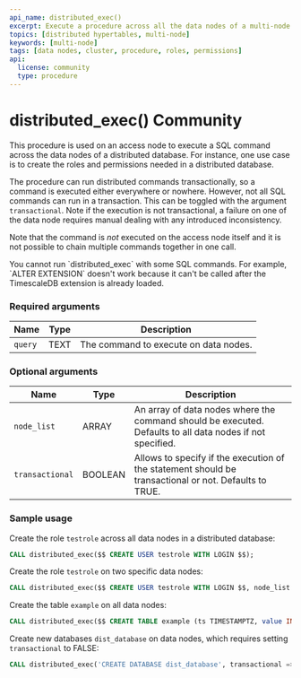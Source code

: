 ```yaml
---
api_name: distributed_exec()
excerpt: Execute a procedure across all the data nodes of a multi-node cluster
topics: [distributed hypertables, multi-node]
keywords: [multi-node]
tags: [data nodes, cluster, procedure, roles, permissions]
api:
  license: community
  type: procedure
---
```


# distributed_exec() <tag type="community">Community</tag>

This procedure is used on an access node to execute a SQL command
across the data nodes of a distributed database. For instance, one use
case is to create the roles and permissions needed in a distributed
database.

The procedure can run distributed commands transactionally, so a command
is executed either everywhere or nowhere. However, not all SQL commands can run in a
transaction. This can be toggled with the argument `transactional`. Note if the execution
is not transactional, a failure on one of the data node requires manual dealing with
any introduced inconsistency.

Note that the command is _not_ executed on the access node itself and
it is not possible to chain multiple commands together in one call.

<highlight type="important">
You cannot run `distributed_exec` with some SQL commands. For example, `ALTER
EXTENSION` doesn't work because it can't be called after the TimescaleDB
extension is already loaded.
</highlight>

### Required arguments

|Name|Type|Description|
|---|---|---|
| `query` | TEXT | The command to execute on data nodes. |

### Optional arguments

|Name|Type|Description|
|---|---|---|
| `node_list` | ARRAY | An array of data nodes where the command should be executed. Defaults to all data nodes if not specified. |
| `transactional` | BOOLEAN | Allows to specify if the execution of the statement should be transactional or not. Defaults to TRUE. |

### Sample usage

Create the role `testrole` across all data nodes in a distributed database:

```sql
CALL distributed_exec($$ CREATE USER testrole WITH LOGIN $$);
```

Create the role `testrole` on two specific data nodes:

```sql
CALL distributed_exec($$ CREATE USER testrole WITH LOGIN $$, node_list => '{ "dn1", "dn2" }');
```

Create the table `example` on all data nodes:

```sql
CALL distributed_exec($$ CREATE TABLE example (ts TIMESTAMPTZ, value INTEGER) $$);
```

Create new databases `dist_database` on data nodes, which requires setting
`transactional` to FALSE:

```sql
CALL distributed_exec('CREATE DATABASE dist_database', transactional => FALSE);
```
